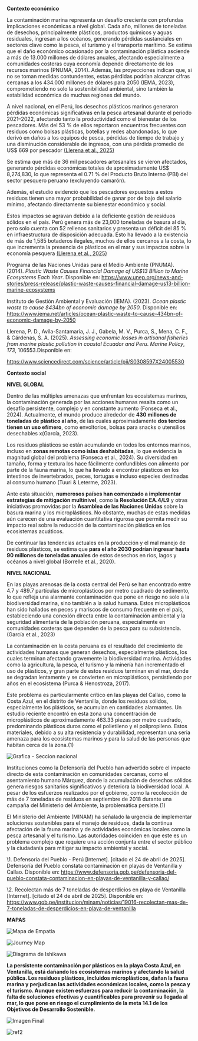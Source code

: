 ﻿**Contexto económico**

La contaminación marina representa un desafío creciente con profundas implicaciones económicas a nivel global. Cada año, millones de toneladas de desechos, principalmente plásticos, productos químicos y aguas residuales, ingresan a los océanos, generando pérdidas sustanciales en sectores clave como la pesca, el turismo y el transporte marítimo. Se estima que el daño económico ocasionado por la contaminación plástica asciende a más de 13.000 millones de dólares anuales, afectando especialmente a comunidades costeras cuya economía depende directamente de los recursos marinos (PNUMA, 2014). Además, las proyecciones indican que, si no se toman medidas contundentes, estas pérdidas podrían alcanzar cifras cercanas a los 434.000 millones de dólares para 2050 (IEMA, 2023), comprometiendo no solo la sostenibilidad ambiental, sino también la estabilidad económica de muchas regiones del mundo.

A nivel nacional, en el Perú, los desechos plásticos marinos generaron pérdidas económicas significativas en la pesca artesanal durante el periodo 2021–2022, afectando tanto la productividad como el bienestar de los pescadores. Más del 53 % de ellos reportaron encuentros frecuentes con residuos como bolsas plásticas, botellas y redes abandonadas, lo que derivó en daños a los equipos de pesca, pérdidas de tiempo de trabajo y una disminución considerable de ingresos, con una pérdida promedio de US$ 669 por pescador [(Llerena et al., 2025)](https://www.zotero.org/google-docs/?Px5Wft)

Se estima que más de 36 mil pescadores artesanales se vieron afectados, generando pérdidas económicas totales de aproximadamente US$ 8,274,830, lo que representa el 0.71 % del Producto Bruto Interno (PBI) del sector pesquero peruano (excluyendo camarón).

Además, el estudio evidenció que los pescadores expuestos a estos residuos tienen una mayor probabilidad de ganar por de bajo del salario mínimo, afectando directamente su bienestar económico y social.

Estos impactos se agravan debido a la deficiente gestión de residuos sólidos en el país. Perú genera más de 23,000 toneladas de basura al día, pero solo cuenta con 52 rellenos sanitarios y presenta un déficit del 85 % en infraestructura de disposición adecuada. Esto ha llevado a la existencia de más de 1,585 botaderos ilegales, muchos de ellos cercanos a la costa, lo que incrementa la presencia de plásticos en el mar y sus impactos sobre la economía pesquera [(Llerena et al., 2025)](https://www.zotero.org/google-docs/?WPAW9m)

Programa de las Naciones Unidas para el Medio Ambiente (PNUMA). (2014). *Plastic Waste Causes Financial Damage of US$13 Billion to Marine Ecosystems Each Year*. Disponible en: <https://www.unep.org/news-and-stories/press-release/plastic-waste-causes-financial-damage-us13-billion-marine-ecosystems> 

Instituto de Gestión Ambiental y Evaluación (IEMA). (2023). *Ocean plastic waste to cause $434bn of economic damage by 2050*. Disponible en: <https://www.iema.net/articles/ocean-plastic-waste-to-cause-434bn-of-economic-damage-by-2050> 


Llerena, P. D., Avila-Santamaría, J. J., Gabela, M. V., Purca, S., Mena, C. F., & Cárdenas, S. A. (2025). *Assessing economic losses in artisanal fisheries from marine plastic pollution in coastal Ecuador and Peru*. *Marine Policy*, *173*, 106553.Disponible en:

<https://www.sciencedirect.com/science/article/pii/S0308597X24005530>


**Contexto social** 

**NIVEL GLOBAL**

Dentro de las múltiples amenazas que enfrentan los ecosistemas marinos, la contaminación generada por las acciones humanas resalta como un desafío persistente, complejo y en constante aumento (Fonseca et al., 2024). Actualmente, el mundo produce alrededor de **430 millones de toneladas de plástico al año**, de las cuales aproximadamente **dos tercios tienen un uso efímero**, como envoltorios, bolsas para snacks o utensilios desechables x(García, 2023).

Los residuos plásticos se están acumulando en todos los entornos marinos, incluso en **zonas remotas como islas deshabitadas**, lo que evidencia la magnitud global del problema (Fonseca et al., 2024). Su diversidad en tamaño, forma y textura los hace fácilmente confundibles con alimento por parte de la fauna marina, lo que ha llevado a encontrar plásticos en los intestinos de invertebrados, peces, tortugas e incluso especies destinadas al consumo humano (Tuuri & Leterme, 2023).

Ante esta situación, **numerosos países han comenzado a implementar estrategias de mitigación multinivel**, como la **Resolución EA.4/L9** y otras iniciativas promovidas por la **Asamblea de las Naciones Unidas** sobre la basura marina y los microplásticos. No obstante, muchas de estas medidas aún carecen de una evaluación cuantitativa rigurosa que permita medir su impacto real sobre la reducción de la contaminación plástica en los ecosistemas acuáticos.

De continuar las tendencias actuales en la producción y el mal manejo de residuos plásticos, se estima que **para el año 2030 podrían ingresar hasta 90 millones de toneladas anuales** de estos desechos en ríos, lagos y océanos a nivel global (Borrelle et al., 2020).

**NIVEL NACIONAL**

En las playas arenosas de la costa central del Perú se han encontrado entre 4.7 y 489.7 partículas de microplásticos por metro cuadrado de sedimento, lo que refleja una alarmante contaminación que pone en riesgo no solo a la biodiversidad marina, sino también a la salud humana. Estos microplásticos han sido hallados en peces y mariscos de consumo frecuente en el país, estableciendo una conexión directa entre la contaminación ambiental y la seguridad alimentaria de la población peruana, especialmente en comunidades costeras que dependen de la pesca para su subsistencia. (García et al., 2023)

La contaminación en la costa peruana es el resultado del crecimiento de actividades humanas que generan desechos, especialmente plásticos, los cuales terminan afectando gravemente la biodiversidad marina. Actividades como la agricultura, la pesca, el turismo y la minería han incrementado el uso de plásticos, y gran parte de estos residuos terminan en el mar, donde se degradan lentamente y se convierten en microplásticos, persistiendo por años en el ecosistema (Purca & Henostroza, 2017).

Este problema es particularmente crítico en las playas del Callao, como la Costa Azul, en el distrito de Ventanilla, donde los residuos sólidos, especialmente los plásticos, se acumulan en cantidades alarmantes. Un estudio reciente encontró en esta zona una concentración de microplásticos de aproximadamente 463.33 piezas por metro cuadrado, predominando plásticos duros como el polietileno y el polipropileno. Estos materiales, debido a su alta resistencia y durabilidad, representan una seria amenaza para los ecosistemas marinos y para la salud de las personas que habitan cerca de la zona.(1)

![Grafica - Seccion nacional](imagenes/Aspose.Words.f1e38836-af00-458b-91ca-b7c56cf4b50f.001.png)








Instituciones como la Defensoría del Pueblo han advertido sobre el impacto directo de esta contaminación en comunidades cercanas, como el asentamiento humano Márquez, donde la acumulación de desechos sólidos genera riesgos sanitarios significativos y deteriora la biodiversidad local. A pesar de los esfuerzos realizados por el gobierno, como la recolección de más de 7 toneladas de residuos en septiembre de 2018 durante una campaña del Ministerio del Ambiente, la problemática persiste.(1)

El Ministerio del Ambiente (MINAM) ha señalado la urgencia de implementar soluciones sostenibles para el manejo de residuos, dada la continua afectación de la fauna marina y de actividades económicas locales como la pesca artesanal y el turismo. Las autoridades coinciden en que este es un problema complejo que requiere una acción conjunta entre el sector público y la ciudadanía para mitigar su impacto ambiental y social.

\1.	Defensoria del Pueblo - Perú [Internet]. [citado el 24 de abril de 2025]. Defensoría del Pueblo constata contaminación en playas de Ventanilla y Callao. Disponible en: https://www.defensoria.gob.pe/defensoria-del-pueblo-constata-contaminacion-en-playas-de-ventanilla-y-callao/

\2.	Recolectan más de 7 toneladas de desperdicios en playa de Ventanilla [Internet]. [citado el 24 de abril de 2025]. Disponible en: https://www.gob.pe/institucion/minam/noticias/19016-recolectan-mas-de-7-toneladas-de-desperdicios-en-playa-de-ventanilla

**MAPAS**

![Mapa de Empatia](imagenes/Aspose.Words.f1e38836-af00-458b-91ca-b7c56cf4b50f.002.png)





















![Journey Map](imagenes/Aspose.Words.f1e38836-af00-458b-91ca-b7c56cf4b50f.003.jpeg)

![Diagrama de Ishikawa](imagenes/Aspose.Words.f1e38836-af00-458b-91ca-b7c56cf4b50f.004.jpeg)

**La persistente contaminación por plásticos en la playa Costa Azul, en Ventanilla, está dañando los ecosistemas marinos y afectando la salud pública. Los residuos plásticos, incluidos microplásticos, dañan la fauna marina y perjudican las actividades económicas locales, como la pesca y el turismo. Aunque existen esfuerzos para reducir la contaminación, la falta de soluciones efectivas y cuantificables para prevenir su llegada al mar, lo que pone en riesgo el cumplimiento de la meta 14.1 de los Objetivos de Desarrollo Sostenible.** 

![Imagen Final](imagenes/Aspose.Words.f1e38836-af00-458b-91ca-b7c56cf4b50f.005.png)
















![ref2]

[ref1]: Aspose.Words.f1e38836-af00-458b-91ca-b7c56cf4b50f.003.jpeg
[ref2]: Aspose.Words.f1e38836-af00-458b-91ca-b7c56cf4b50f.006.jpeg
